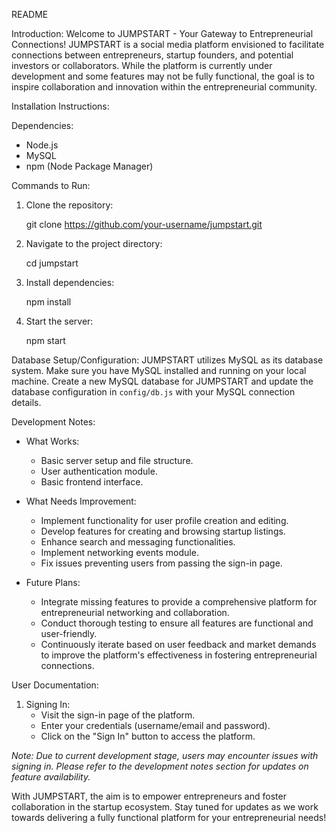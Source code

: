 README

Introduction:
Welcome to JUMPSTART - Your Gateway to Entrepreneurial Connections! 
JUMPSTART is a social media platform envisioned to facilitate connections between entrepreneurs, startup founders, and potential investors or collaborators. 
While the platform is currently under development and some features may not be fully functional, the goal is to inspire collaboration and innovation within the entrepreneurial community.

Installation Instructions:

Dependencies:
- Node.js
- MySQL
- npm (Node Package Manager)

Commands to Run:
1. Clone the repository:
   
   git clone https://github.com/your-username/jumpstart.git
   

2. Navigate to the project directory:
   
   cd jumpstart
   

3. Install dependencies:
   
   npm install
   

4. Start the server:
   
   npm start
   

Database Setup/Configuration:
JUMPSTART utilizes MySQL as its database system. Make sure you have MySQL installed and running on your local machine. 
Create a new MySQL database for JUMPSTART and update the database configuration in `config/db.js` with your MySQL connection details.

Development Notes:
- What Works:
  - Basic server setup and file structure.
  - User authentication module.
  - Basic frontend interface.

- What Needs Improvement:
  - Implement functionality for user profile creation and editing.
  - Develop features for creating and browsing startup listings.
  - Enhance search and messaging functionalities.
  - Implement networking events module.
  - Fix issues preventing users from passing the sign-in page.

- Future Plans:
  - Integrate missing features to provide a comprehensive platform for entrepreneurial networking and collaboration.
  - Conduct thorough testing to ensure all features are functional and user-friendly.
  - Continuously iterate based on user feedback and market demands to improve the platform's effectiveness in fostering entrepreneurial connections.

User Documentation:

1. Signing In:
   - Visit the sign-in page of the platform.
   - Enter your credentials (username/email and password).
   - Click on the "Sign In" button to access the platform.

*Note: Due to current development stage, users may encounter issues with signing in. Please refer to the development notes section for updates on feature availability.*

With JUMPSTART, the aim is to empower entrepreneurs and foster collaboration in the startup ecosystem. Stay tuned for updates as we work towards delivering a fully functional platform 
for your entrepreneurial needs!
